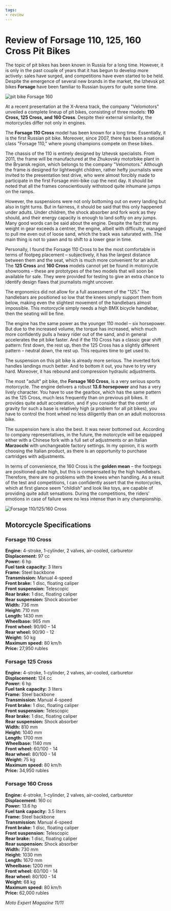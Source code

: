 ```yaml
---
tags:
- review
---
```


# Review of Forsage 110, 125, 160 Cross Pit Bikes

The topic of pit bikes has been known in Russia for a long time. However, it is only in the past couple of years that it has begun to develop more actively: sales have surged, and competitions have even started to be held. Despite the emergence of several new brands in the market, the Izhevsk pit bikes **Forsage** have been familiar to Russian buyers for quite some time.

![pit bike Forsage 160](../../../static/img/4aed46.jpg "pit bike Forsage 160")

At a recent presentation at the X-Arena track, the company "Velomotors" unveiled a complete lineup of pit bikes, consisting of three models: **110 Cross, 125 Cross, and 160 Cross**. Despite their external similarity, the motorcycles differ not only in engines.

The **Forsage 110 Cross** model has been known for a long time. Essentially, it is the first Russian pit bike. Moreover, since 2007, there has been a national class "Forsage 110," where young champions compete on these bikes.

The chassis of the 110 is entirely designed by Izhevsk specialists. From 2011, the frame will be manufactured at the Zhukovsky motorbike plant in the Bryansk region, which belongs to the company "Velomotors." Although the frame is designed for lightweight children, rather hefty journalists were invited to the presentation test drive, who were almost forcibly made to participate in the first Forsage mini-bike cup the next day. It should be noted that all the frames conscientiously withstood quite inhumane jumps on the ramps.

However, the suspensions were not only bottoming out on every landing but also in tight turns. But in fairness, it should be said that this only happened under adults. Under children, the shock absorber and fork work as they should, and their energy capacity is enough to land softly on any jumps.
Many good words can be said about the engine. Despite the fact that my weight in gear exceeds a centner, the engine, albeit with difficulty, managed to pull me even out of loose sand, which the track was saturated with. The main thing is not to yawn and to shift to a lower gear in time.

Personally, I found the Forsage 110 Cross to be the most comfortable in terms of footpeg placement – subjectively, it has the largest distance between them and the seat, which is much more convenient for an adult.
The **125 Cross** and **160 Cross** models cannot yet be found in motorcycle showrooms – these are prototypes of the two models that will soon be available for sale. They were provided for testing to give an extra chance to identify design flaws that journalists might uncover.

The ergonomics did not allow for a full assessment of the "125." The handlebars are positioned so low that the knees simply support them from below, making even the slightest movement of the handlebars almost impossible. This motorcycle simply needs a high BMX bicycle handlebar, then the seating will be fine.

The engine has the same power as the younger 110 model – six horsepower. But due to the increased volume, the torque has increased, which much more confidently pulls a heavy rider out of the sand, and in general accelerates the pit bike faster. And if the 110 Cross has a classic gear shift pattern: first down, the rest up, then the 125 Cross has a slightly different pattern – neutral down, the rest up. This requires time to get used to.

The suspension on this pit bike is already more serious. The inverted fork handles landings much better. And to bottom it out, you have to try very hard. Moreover, it has rebound and compression hydraulic adjustments.

The most "adult" pit bike, the **Forsage 160 Cross**, is a very serious sports motorcycle. The engine delivers a robust **13.6 horsepower** and has a very lively character. You have to use the gearbox, which has the same pattern as the 125 Cross, much less frequently than on previous pit bikes. It provides quite adult acceleration, and if you consider that the center of gravity for such a base is relatively high (a problem for all pit bikes), you have to control the front wheel no less diligently than on an adult motocross bike.

The suspension here is also the best. It was never bottomed out. According to company representatives, in the future, the motorcycle will be equipped either with a Chinese fork with a full set of adjustments or an Italian **Marzocchi** with unchangeable factory settings. In my opinion, it is worth choosing the Italian product, as there is an opportunity to purchase cartridges with adjustments.

In terms of convenience, the 160 Cross is the **golden mean** – the footpegs are positioned quite high, but this is compensated by the high handlebars. Therefore, there are no problems with the knees when handling.
As a result of the test and competitions, I can confidently assert that the motorcycles, which at first glance seem "childish" and look like toys, are capable of providing quite adult sensations. During the competitions, the riders' emotions in case of failure were no less intense than in any championship.

![Forsage 110/125/160 Cross](../../../static/img/e43f3e.jpg "Forsage 110/125/160 Cross")

## Motorcycle Specifications

### Forsage 110 Cross

**Engine:** 4-stroke, 1-cylinder, 2 valves, air-cooled, carburetor  
**Displacement:** 97 cc  
**Power:** 6 hp  
**Fuel tank capacity:** 3 liters  
**Frame:** Steel backbone  
**Transmission:** Manual 4-speed  
**Front brake:** 1 disc, floating caliper  
**Front suspension:** Telescopic  
**Rear brake:** 1 disc, floating caliper  
**Rear suspension:** Shock absorber  
**Width:** 736 mm  
**Height:** 710 mm  
**Length:** 1430 mm  
**Wheelbase:** 965 mm  
**Front wheel:** 90/90 – 14  
**Rear wheel:** 90/90 - 12  
**Weight:** 50 kg  
**Maximum speed:** 80 km/h  
**Price:** 27,950 rubles

### Forsage 125 Cross

**Engine:** 4-stroke, 1-cylinder, 2 valves, air-cooled, carburetor  
**Displacement:** 124 cc  
**Power:** 6 hp  
**Fuel tank capacity:** 3 liters  
**Frame:** Steel backbone  
**Transmission:** Manual 4-speed  
**Front brake:** 1 disc, floating caliper  
**Front suspension:** Telescopic  
**Rear brake:** 1 disc, floating caliper  
**Rear suspension:** Shock absorber  
**Width:** 810 mm  
**Height:** 1040 mm  
**Length:** 1700 mm  
**Wheelbase:** 1140 mm  
**Front wheel:** 60/100 - 14  
**Rear wheel:** 80/100 - 14  
**Weight:** 75 kg  
**Maximum speed:** 80 km/h  
**Price:** 34,950 rubles

### Forsage 160 Cross

**Engine:** 4-stroke, 1-cylinder, 2 valves, air-cooled, carburetor  
**Displacement:** 160 cc  
**Power:** 13.6 hp  
**Fuel tank capacity:** 3.5 liters  
**Frame:** Steel backbone  
**Transmission:** Manual 4-speed  
**Front brake:** 1 disc, floating caliper  
**Front suspension:** Telescopic  
**Rear brake:** 1 disc, floating caliper  
**Rear suspension:** Shock absorber  
**Width:** 730 mm  
**Height:** 1030 mm  
**Length:** 1670 mm  
**Wheelbase:** 1200 mm  
**Front wheel:** 60/100 - 14  
**Rear wheel:** 80/100 - 14  
**Weight:** 68 kg  
**Maximum speed:** 80 km/h  
**Price:** 62,000 rubles

*Moto Expert Magazine 11/11*

